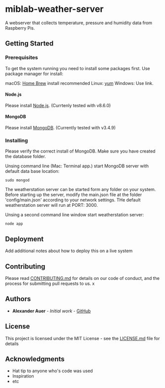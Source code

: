# miblab-weather-server
A webserver that collects temperature, pressure and humidity data from Raspberry Pis.

## Getting Started

### Prerequisites

To get the system running you need to install some packages first. 
Use package manager for install:

macOS: [Home Brew](https://brew.sh) install recommended 
Linux: [yum]()
Windows: Use link.

#### Node.js

Please install [Node.js](https://nodejs.org/en/download/). (Currtenly tested with v8.6.0)

#### MongoDB

Please install [MongoDB](https://www.mongodb.com/download-center?ct=false#community). (Currently tested with v3.4.9)

### Installing

Please verify the correct install of MongoDB. Make sure you have created the database folder.

Unsing command line (Mac: Terminal app.) start MongoDB server with default data base location:

```
sudo mongod
```

The weatherstation server can be started form any folder on your system.
Before starting up the server, modify the main.json file at the folder 'config/main.json' according to your network settings.
THe default weatherstation server will run at PORT: 3000.

Unsing a second command line window start weatherstation server:

```
node app
```


## Deployment

Add additional notes about how to deploy this on a live system

## Contributing

Please read [CONTRIBUTING.md](https://gist.github.com/PurpleBooth/b24679402957c63ec426) for details on our code of conduct, and the process for submitting pull requests to us.
x
## Authors

* **Alexander Auer** - *Initial work* - [GitHub](https://github.com/alexauer)

## License

This project is licensed under the MIT License - see the [LICENSE.md](LICENSE.md) file for details

## Acknowledgments

* Hat tip to anyone who's code was used
* Inspiration
* etc
